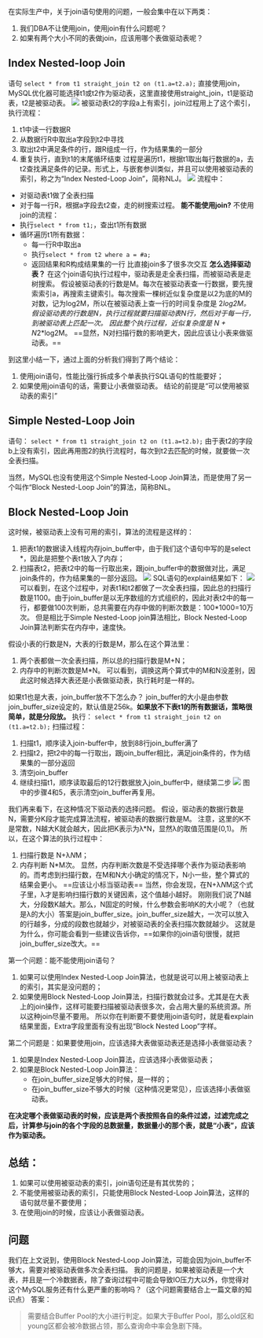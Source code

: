 在实际生产中，关于join语句使用的问题，一般会集中在以下两类：
1. 我们DBA不让使用join，使用join有什么问题呢？
2. 如果有两个大小不同的表做join，应该用哪个表做驱动表呢？

## Index Nested-loop Join
语句
`select * from t1 straight_join t2 on (t1.a=t2.a);`
直接使用join，MySQL优化器可能选择t1或t2作为驱动表，这里直接使用straight_join，t1是驱动表，t2是被驱动表。
![](MySQL/attachments/608c5fb693a727f2263ef12d1317f3c2_MD5.jpeg)
被驱动表t2的字段a上有索引，join过程用上了这个索引，执行流程：
1. t1中读一行数据R
2. 从数据行R中取出a字段到t2中寻找
3. 取出t2中满足条件的行，跟R组成一行，作为结果集的一部分
4. 重复执行，直到t1的末尾循环结束
过程是遍历t1，根据t1取出每行数据的a，去t2查找满足条件的记录。形式上，与嵌套参训类似，并且可以使用被驱动表的索引，称之为“Index Nested-Loop Join”，简称NLJ。
![](MySQL/attachments/900a3c53b5524ae9fe413041129b533d_MD5.jpeg)
流程中：
- 对驱动表t1做了全表扫描
- 对于每一行R，根据a字段去t2查，走的树搜索过程。
**能不能使用join?**
不使用join的流程：
- 执行`select * from t1;`，查出t1所有数据
- 循环遍历t1所有数据：
	- 每一行R中取出a
	- 执行`select * from t2 where a = #a;`
	- 返回结果和R构成结果集的一行
比直接join多了很多次交互
**怎么选择驱动表？**
在这个join语句执行过程中，驱动表是走全表扫描，而被驱动表是走树搜索。
假设被驱动表的行数是M。每次在被驱动表查一行数据，要先搜索索引a，再搜索主键索引。每次搜索一棵树近似复杂度是以2为底的M的对数，记为log2M，所以在被驱动表上查一行的时间复杂度是 2*log2M。
假设驱动表的行数是N，执行过程就要扫描驱动表N行，然后对于每一行，到被驱动表上匹配一次。
因此整个执行过程，近似复杂度是 N + N*2*log2M。
==显然，N对扫描行数的影响更大，因此应该让小表来做驱动表。==

到这里小结一下，通过上面的分析我们得到了两个结论：
1. 使用join语句，性能比强行拆成多个单表执行SQL语句的性能要好；
2. 如果使用join语句的话，需要让小表做驱动表。
结论的前提是“可以使用被驱动表的索引”

## Simple Nested-Loop Join
语句：
`select * from t1 straight_join t2 on (t1.a=t2.b);`
由于表t2的字段b上没有索引，因此再用图2的执行流程时，每次到t2去匹配的时候，就要做一次全表扫描。

当然，MySQL也没有使用这个Simple Nested-Loop Join算法，而是使用了另一个叫作“Block Nested-Loop Join”的算法，简称BNL。

## Block Nested-Loop Join
这时候，被驱动表上没有可用的索引，算法的流程是这样的：
1. 把表t1的数据读入线程内存join_buffer中，由于我们这个语句中写的是select *，因此是把整个表t1放入了内存；
2. 扫描表t2，把表t2中的每一行取出来，跟join_buffer中的数据做对比，满足join条件的，作为结果集的一部分返回。
![](MySQL/attachments/475842be4759939ae20d126374d6ca7d_MD5.jpeg)
SQL语句的explain结果如下：
![](MySQL/attachments/efcf025599fc4843642850bb94913da8_MD5.jpeg)
可以看到，在这个过程中，对表t1和t2都做了一次全表扫描，因此总的扫描行数是1100。由于join_buffer是以无序数组的方式组织的，因此对表t2中的每一行，都要做100次判断，总共需要在内存中做的判断次数是：100\*1000=10万次。
但是相比于Simple Nested-Loop join算法相比，Block Nested-Loop Join算法判断实在内存中，速度快。

假设小表的行数是N，大表的行数是M，那么在这个算法里：
1. 两个表都做一次全表扫描，所以总的扫描行数是M+N；
2. 内存中的判断次数是M\*N。
可以看到，调换这两个算式中的M和N没差别，因此这时候选择大表还是小表做驱动表，执行耗时是一样的。

如果t1也是大表，join_buffer放不下怎么办？
join_buffer的大小是由参数join_buffer_size设定的，默认值是256k。**如果放不下表t1的所有数据话，策略很简单，就是分段放。**
执行：
`select * from t1 straight_join t2 on (t1.a=t2.b);`
扫描过程：
1. 扫描t1，顺序读入join-buffer中，放到88行join_buffer满了
2. 扫描t2，把t2中的每一行取出，跟join_buffer相比，满足join条件的，作为结果集的一部分返回
3. 清空join_buffer
4. 继续扫描t1，顺序读取最后的12行数据放入join_buffer中，继续第二步
![](MySQL/attachments/b59c6b955c237140bad2c0be44d266bd_MD5.jpeg)
图中的步骤4和5，表示清空join_buffer再复用。

我们再来看下，在这种情况下驱动表的选择问题。
假设，驱动表的数据行数是N，需要分K段才能完成算法流程，被驱动表的数据行数是M。
注意，这里的K不是常数，N越大K就会越大，因此把K表示为λ*N，显然λ的取值范围是(0,1)。
所以，在这个算法的执行过程中：
1. 扫描行数是 N+λ*N*M；
2. 内存判断 N\*M次。
显然，内存判断次数是不受选择哪个表作为驱动表影响的。而考虑到扫描行数，在M和N大小确定的情况下，N小一些，整个算式的结果会更小。
==应该让小标当驱动表==
当然，你会发现，在N+λ*N*M这个式子里，λ才是影响扫描行数的关键因素，这个值越小越好。
刚刚我们说了N越大，分段数K越大。那么，N固定的时候，什么参数会影响K的大小呢？（也就是λ的大小）答案是join_buffer_size。join_buffer_size越大，一次可以放入的行越多，分成的段数也就越少，对被驱动表的全表扫描次数就越少。
这就是为什么，你可能会看到一些建议告诉你，==如果你的join语句很慢，就把join_buffer_size改大。==

第一个问题：能不能使用join语句？
1. 如果可以使用Index Nested-Loop Join算法，也就是说可以用上被驱动表上的索引，其实是没问题的；
2. 如果使用Block Nested-Loop Join算法，扫描行数就会过多。尤其是在大表上的join操作，这样可能要扫描被驱动表很多次，会占用大量的系统资源。所以这种join尽量不要用。
所以你在判断要不要使用join语句时，就是看explain结果里面，Extra字段里面有没有出现“Block Nested Loop”字样。

第二个问题是：如果要使用join，应该选择大表做驱动表还是选择小表做驱动表？
1. 如果是Index Nested-Loop Join算法，应该选择小表做驱动表；
2. 如果是Block Nested-Loop Join算法：
    - 在join_buffer_size足够大的时候，是一样的；
    - 在join_buffer_size不够大的时候（这种情况更常见），应该选择小表做驱动表。

**在决定哪个表做驱动表的时候，应该是两个表按照各自的条件过滤，过滤完成之后，计算参与join的各个字段的总数据量，数据量小的那个表，就是“小表”，应该作为驱动表。**

## 总结：
1. 如果可以使用被驱动表的索引，join语句还是有其优势的；
2. 不能使用被驱动表的索引，只能使用Block Nested-Loop Join算法，这样的语句就尽量不要使用；
3. 在使用join的时候，应该让小表做驱动表。

## 问题
我们在上文说到，使用Block Nested-Loop Join算法，可能会因为join_buffer不够大，需要对被驱动表做多次全表扫描。
我的问题是，如果被驱动表是一个大表，并且是一个冷数据表，除了查询过程中可能会导致IO压力大以外，你觉得对这个MySQL服务还有什么更严重的影响吗？（这个问题需要结合上一篇文章的知识点）
答案：
> 需要结合Buffer Pool的大小进行判定。如果大于Buffer Pool，那么old区和young区都会被冷数据占领，那么查询命中率会急剧下降。 